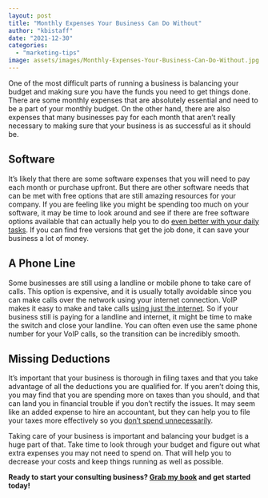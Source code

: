 ```yaml
---
layout: post
title: "Monthly Expenses Your Business Can Do Without"
author: "kbistaff"
date: "2021-12-30"
categories: 
  - "marketing-tips"
image: assets/images/Monthly-Expenses-Your-Business-Can-Do-Without.jpg
---
```


One of the most difficult parts of running a business is balancing your budget and making sure you have the funds you need to get things done. There are some monthly expenses that are absolutely essential and need to be a part of your monthly budget. On the other hand, there are also expenses that many businesses pay for each month that aren’t really necessary to making sure that your business is as successful as it should be.

## **Software**

It’s likely that there are some software expenses that you will need to pay each month or purchase upfront. But there are other software needs that can be met with free options that are still amazing resources for your company. If you are feeling like you might be spending too much on your software, it may be time to look around and see if there are free software options available that can actually help you to do [even better with your daily tasks](https://www.cio.com/article/2380921/open-source-tools-how-to-run-your-small-business-with-free-open-source-software.html). If you can find free versions that get the job done, it can save your business a lot of money.

## **A Phone Line**

Some businesses are still using a landline or mobile phone to take care of calls. This option is expensive, and it is usually totally avoidable since you can make calls over the network using your internet connection. VoIP makes it easy to make and take calls [using just the internet](https://www.voipphonesupply.com/voip-examples/). So if your business still is paying for a landline and internet, it might be time to make the switch and close your landline. You can often even use the same phone number for your VoIP calls, so the transition can be incredibly smooth.

## **Missing Deductions**

It’s important that your business is thorough in filing taxes and that you take advantage of all the deductions you are qualified for. If you aren’t doing this, you may find that you are spending more on taxes than you should, and that can land you in financial trouble if you don’t rectify the issues. It may seem like an added expense to hire an accountant, but they can help you to file your taxes more effectively so you [don’t spend unnecessarily](https://www.freshbooks.com/blog/mistakes-business-expenses).

Taking care of your business is important and balancing your budget is a huge part of that. Take time to look through your budget and figure out what extra expenses you may not need to spend on. That will help you to decrease your costs and keep things running as well as possible.

**Ready to start your consulting business? [Grab my book](https://go.katebagoy.com/ebook) and get started today!**

